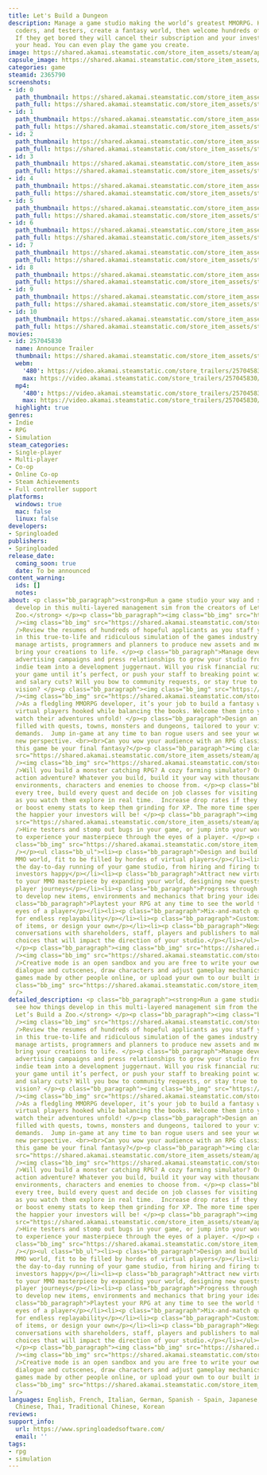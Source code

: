 ```yaml
---
title: Let's Build a Dungeon
description: Manage a game studio making the world’s greatest MMORPG. Hire designers,
  coders, and testers, create a fantasy world, then welcome hundreds of virtual players.
  If they get bored they will cancel their subscription and your investors will have
  your head. You can even play the game you create.
image: https://shared.akamai.steamstatic.com/store_item_assets/steam/apps/2365790/header.jpg?t=1732073139
capsule_image: https://shared.akamai.steamstatic.com/store_item_assets/steam/apps/2365790/capsule_231x87.jpg?t=1732073139
categories: game
steamid: 2365790
screenshots:
- id: 0
  path_thumbnail: https://shared.akamai.steamstatic.com/store_item_assets/steam/apps/2365790/ss_0aa2164fa2f54bd65a4a8bf73850a249cade4fe6.600x338.jpg?t=1732073139
  path_full: https://shared.akamai.steamstatic.com/store_item_assets/steam/apps/2365790/ss_0aa2164fa2f54bd65a4a8bf73850a249cade4fe6.1920x1080.jpg?t=1732073139
- id: 1
  path_thumbnail: https://shared.akamai.steamstatic.com/store_item_assets/steam/apps/2365790/ss_80fcbbf80430967961caf46e2eb73e34fafe1081.600x338.jpg?t=1732073139
  path_full: https://shared.akamai.steamstatic.com/store_item_assets/steam/apps/2365790/ss_80fcbbf80430967961caf46e2eb73e34fafe1081.1920x1080.jpg?t=1732073139
- id: 2
  path_thumbnail: https://shared.akamai.steamstatic.com/store_item_assets/steam/apps/2365790/ss_4537b019c906ad5b291967671a07a638fb8a3b06.600x338.jpg?t=1732073139
  path_full: https://shared.akamai.steamstatic.com/store_item_assets/steam/apps/2365790/ss_4537b019c906ad5b291967671a07a638fb8a3b06.1920x1080.jpg?t=1732073139
- id: 3
  path_thumbnail: https://shared.akamai.steamstatic.com/store_item_assets/steam/apps/2365790/ss_3c6b23a9508b9500b47f4760ed3aebc19cfc75c9.600x338.jpg?t=1732073139
  path_full: https://shared.akamai.steamstatic.com/store_item_assets/steam/apps/2365790/ss_3c6b23a9508b9500b47f4760ed3aebc19cfc75c9.1920x1080.jpg?t=1732073139
- id: 4
  path_thumbnail: https://shared.akamai.steamstatic.com/store_item_assets/steam/apps/2365790/ss_a728660ead722f13c8521c544111376d4f36f382.600x338.jpg?t=1732073139
  path_full: https://shared.akamai.steamstatic.com/store_item_assets/steam/apps/2365790/ss_a728660ead722f13c8521c544111376d4f36f382.1920x1080.jpg?t=1732073139
- id: 5
  path_thumbnail: https://shared.akamai.steamstatic.com/store_item_assets/steam/apps/2365790/ss_14d4653832378b9636afb359f95021dfcffad530.600x338.jpg?t=1732073139
  path_full: https://shared.akamai.steamstatic.com/store_item_assets/steam/apps/2365790/ss_14d4653832378b9636afb359f95021dfcffad530.1920x1080.jpg?t=1732073139
- id: 6
  path_thumbnail: https://shared.akamai.steamstatic.com/store_item_assets/steam/apps/2365790/ss_9dbd18c46cd5abc6c3bb86fb506f7a181939e80d.600x338.jpg?t=1732073139
  path_full: https://shared.akamai.steamstatic.com/store_item_assets/steam/apps/2365790/ss_9dbd18c46cd5abc6c3bb86fb506f7a181939e80d.1920x1080.jpg?t=1732073139
- id: 7
  path_thumbnail: https://shared.akamai.steamstatic.com/store_item_assets/steam/apps/2365790/ss_08294c2ceee1b4d68ef0a9ab72b4f63e26d9d8dc.600x338.jpg?t=1732073139
  path_full: https://shared.akamai.steamstatic.com/store_item_assets/steam/apps/2365790/ss_08294c2ceee1b4d68ef0a9ab72b4f63e26d9d8dc.1920x1080.jpg?t=1732073139
- id: 8
  path_thumbnail: https://shared.akamai.steamstatic.com/store_item_assets/steam/apps/2365790/ss_34475855137ba12fa78326b23d4423bbb0c34e52.600x338.jpg?t=1732073139
  path_full: https://shared.akamai.steamstatic.com/store_item_assets/steam/apps/2365790/ss_34475855137ba12fa78326b23d4423bbb0c34e52.1920x1080.jpg?t=1732073139
- id: 9
  path_thumbnail: https://shared.akamai.steamstatic.com/store_item_assets/steam/apps/2365790/ss_b91164118a13f7f952eba785cedaef8f28f3b4ca.600x338.jpg?t=1732073139
  path_full: https://shared.akamai.steamstatic.com/store_item_assets/steam/apps/2365790/ss_b91164118a13f7f952eba785cedaef8f28f3b4ca.1920x1080.jpg?t=1732073139
- id: 10
  path_thumbnail: https://shared.akamai.steamstatic.com/store_item_assets/steam/apps/2365790/ss_7808125ee8f16ede54fcf6955988ca53d63c26ad.600x338.jpg?t=1732073139
  path_full: https://shared.akamai.steamstatic.com/store_item_assets/steam/apps/2365790/ss_7808125ee8f16ede54fcf6955988ca53d63c26ad.1920x1080.jpg?t=1732073139
movies:
- id: 257045830
  name: Announce Trailer
  thumbnail: https://shared.akamai.steamstatic.com/store_item_assets/steam/apps/257045830/movie.293x165.jpg?t=1723646325
  webm:
    '480': https://video.akamai.steamstatic.com/store_trailers/257045830/movie480_vp9.webm?t=1723646325
    max: https://video.akamai.steamstatic.com/store_trailers/257045830/movie_max_vp9.webm?t=1723646325
  mp4:
    '480': https://video.akamai.steamstatic.com/store_trailers/257045830/movie480.mp4?t=1723646325
    max: https://video.akamai.steamstatic.com/store_trailers/257045830/movie_max.mp4?t=1723646325
  highlight: true
genres:
- Indie
- RPG
- Simulation
steam_categories:
- Single-player
- Multi-player
- Co-op
- Online Co-op
- Steam Achievements
- Full controller support
platforms:
  windows: true
  mac: false
  linux: false
developers:
- Springloaded
publishers:
- Springloaded
release_date:
  coming_soon: true
  date: To be announced
content_warning:
  ids: []
  notes:
about: <p class="bb_paragraph"><strong>Run a game studio your way and see how things
  develop in this multi-layered management sim from the creators of Let’s Build a
  Zoo.</strong> </p><p class="bb_paragraph"><img class="bb_img" src="https://shared.akamai.steamstatic.com/store_item_assets/steam/apps/2365790/extras/manage_en.png?t=1732073139"
  /><img class="bb_img" src="https://shared.akamai.steamstatic.com/store_item_assets/steam/apps/2365790/extras/desktop.gif?t=1732073139"
  />Review the resumes of hundreds of hopeful applicants as you staff your dream studio
  in this true-to-life and ridiculous simulation of the games industry.  Recruit and
  manage artists, programmers and planners to produce new assets and mechanics that
  bring your creations to life. </p><p class="bb_paragraph">Manage development schedules,
  advertising campaigns and press relationships to grow your studio from a scrappy
  indie team into a development juggernaut. Will you risk financial ruin by delaying
  your game until it’s perfect, or push your staff to breaking point with crunch time
  and salary cuts? Will you bow to community requests, or stay true to your creative
  vision? </p><p class="bb_paragraph"><img class="bb_img" src="https://shared.akamai.steamstatic.com/store_item_assets/steam/apps/2365790/extras/designvirtualmmo_en.png?t=1732073139"
  /><img class="bb_img" src="https://shared.akamai.steamstatic.com/store_item_assets/steam/apps/2365790/extras/SplitV2.gif?t=1732073139"
  />As a fledgling MMORPG developer, it’s your job to build a fantasy world that keeps
  virtual players hooked while balancing the books. Welcome them into your world and
  watch their adventures unfold! </p><p class="bb_paragraph">Design an expansive adventure
  filled with quests, towns, monsters and dungeons, tailored to your virtual players’
  demands.  Jump in-game at any time to ban rogue users and see your world from a
  new perspective. <br><br>Can you wow your audience with an RPG classic, or will
  this game be your final fantasy?</p><p class="bb_paragraph"><img class="bb_img"
  src="https://shared.akamai.steamstatic.com/store_item_assets/steam/apps/2365790/extras/worldforyour_en.png?t=1732073139"
  /><img class="bb_img" src="https://shared.akamai.steamstatic.com/store_item_assets/steam/apps/2365790/extras/build.gif?t=1732073139"
  />Will you build a monster catching RPG? A cozy farming simulator? Or maybe a magic-fuelled
  action adventure? Whatever you build, build it your way with thousands of objects,
  environments, characters and enemies to choose from. </p><p class="bb_paragraph">Place
  every tree, build every quest and decide on job classes for visiting virtual players
  as you watch them explore in real time.  Increase drop rates if they are struggling,
  or boost enemy stats to keep them grinding for XP. The more time spent in your world,
  the happier your investors will be! </p><p class="bb_paragraph"><img class="bb_img"
  src="https://shared.akamai.steamstatic.com/store_item_assets/steam/apps/2365790/extras/steam_play2_en.png?t=1732073139"
  />Hire testers and stomp out bugs in your game, or jump into your world at any time
  to experience your masterpiece through the eyes of a player. </p><p class="bb_paragraph"><img
  class="bb_img" src="https://shared.akamai.steamstatic.com/store_item_assets/steam/apps/2365790/extras/steam_features_en.png?t=1732073139"
  /></p><ul class="bb_ul"><li><p class="bb_paragraph">Design and build your very own
  MMO world, fit to be filled by hordes of virtual players</p></li><li><p class="bb_paragraph">Manage
  the day-to-day running of your game studio, from hiring and firing to keeping your
  investors happy</p></li><li><p class="bb_paragraph">Attract new virtual players
  to your MMO masterpiece by expanding your world, designing new quests and monitoring
  player journeys</p></li><li><p class="bb_paragraph">Progress through the campaign
  to develop new items, environments and mechanics that bring your ideas to life</p></li><li><p
  class="bb_paragraph">Playtest your RPG at any time to see the world through the
  eyes of a player</p></li><li><p class="bb_paragraph">Mix-and-match quest styles
  for endless replayability</p></li><li><p class="bb_paragraph">Customise using thousands
  of items, or design your own</p></li><li><p class="bb_paragraph">Negotiate tough
  conversations with shareholders, staff, players and publishers to make meaningful
  choices that will impact the direction of your studio.</p></li></ul><p class="bb_paragraph">
  </p><p class="bb_paragraph"><img class="bb_img" src="https://shared.akamai.steamstatic.com/store_item_assets/steam/apps/2365790/extras/cm_en.png?t=1732073139"
  /><img class="bb_img" src="https://shared.akamai.steamstatic.com/store_item_assets/steam/apps/2365790/extras/UpDownFlash.gif?t=1732073139"
  />Creative mode is an open sandbox and you are free to write your own story, create
  dialogue and cutscenes, draw characters and adjust gameplay mechanics. Browse the
  games made by other people online, or upload your own to our built in game browser.</p><br><img
  class="bb_img" src="https://shared.akamai.steamstatic.com/store_item_assets/steam/apps/2365790/extras/discordbutton_en.gif?t=1732073139"
  />
detailed_description: <p class="bb_paragraph"><strong>Run a game studio your way and
  see how things develop in this multi-layered management sim from the creators of
  Let’s Build a Zoo.</strong> </p><p class="bb_paragraph"><img class="bb_img" src="https://shared.akamai.steamstatic.com/store_item_assets/steam/apps/2365790/extras/manage_en.png?t=1732073139"
  /><img class="bb_img" src="https://shared.akamai.steamstatic.com/store_item_assets/steam/apps/2365790/extras/desktop.gif?t=1732073139"
  />Review the resumes of hundreds of hopeful applicants as you staff your dream studio
  in this true-to-life and ridiculous simulation of the games industry.  Recruit and
  manage artists, programmers and planners to produce new assets and mechanics that
  bring your creations to life. </p><p class="bb_paragraph">Manage development schedules,
  advertising campaigns and press relationships to grow your studio from a scrappy
  indie team into a development juggernaut. Will you risk financial ruin by delaying
  your game until it’s perfect, or push your staff to breaking point with crunch time
  and salary cuts? Will you bow to community requests, or stay true to your creative
  vision? </p><p class="bb_paragraph"><img class="bb_img" src="https://shared.akamai.steamstatic.com/store_item_assets/steam/apps/2365790/extras/designvirtualmmo_en.png?t=1732073139"
  /><img class="bb_img" src="https://shared.akamai.steamstatic.com/store_item_assets/steam/apps/2365790/extras/SplitV2.gif?t=1732073139"
  />As a fledgling MMORPG developer, it’s your job to build a fantasy world that keeps
  virtual players hooked while balancing the books. Welcome them into your world and
  watch their adventures unfold! </p><p class="bb_paragraph">Design an expansive adventure
  filled with quests, towns, monsters and dungeons, tailored to your virtual players’
  demands.  Jump in-game at any time to ban rogue users and see your world from a
  new perspective. <br><br>Can you wow your audience with an RPG classic, or will
  this game be your final fantasy?</p><p class="bb_paragraph"><img class="bb_img"
  src="https://shared.akamai.steamstatic.com/store_item_assets/steam/apps/2365790/extras/worldforyour_en.png?t=1732073139"
  /><img class="bb_img" src="https://shared.akamai.steamstatic.com/store_item_assets/steam/apps/2365790/extras/build.gif?t=1732073139"
  />Will you build a monster catching RPG? A cozy farming simulator? Or maybe a magic-fuelled
  action adventure? Whatever you build, build it your way with thousands of objects,
  environments, characters and enemies to choose from. </p><p class="bb_paragraph">Place
  every tree, build every quest and decide on job classes for visiting virtual players
  as you watch them explore in real time.  Increase drop rates if they are struggling,
  or boost enemy stats to keep them grinding for XP. The more time spent in your world,
  the happier your investors will be! </p><p class="bb_paragraph"><img class="bb_img"
  src="https://shared.akamai.steamstatic.com/store_item_assets/steam/apps/2365790/extras/steam_play2_en.png?t=1732073139"
  />Hire testers and stomp out bugs in your game, or jump into your world at any time
  to experience your masterpiece through the eyes of a player. </p><p class="bb_paragraph"><img
  class="bb_img" src="https://shared.akamai.steamstatic.com/store_item_assets/steam/apps/2365790/extras/steam_features_en.png?t=1732073139"
  /></p><ul class="bb_ul"><li><p class="bb_paragraph">Design and build your very own
  MMO world, fit to be filled by hordes of virtual players</p></li><li><p class="bb_paragraph">Manage
  the day-to-day running of your game studio, from hiring and firing to keeping your
  investors happy</p></li><li><p class="bb_paragraph">Attract new virtual players
  to your MMO masterpiece by expanding your world, designing new quests and monitoring
  player journeys</p></li><li><p class="bb_paragraph">Progress through the campaign
  to develop new items, environments and mechanics that bring your ideas to life</p></li><li><p
  class="bb_paragraph">Playtest your RPG at any time to see the world through the
  eyes of a player</p></li><li><p class="bb_paragraph">Mix-and-match quest styles
  for endless replayability</p></li><li><p class="bb_paragraph">Customise using thousands
  of items, or design your own</p></li><li><p class="bb_paragraph">Negotiate tough
  conversations with shareholders, staff, players and publishers to make meaningful
  choices that will impact the direction of your studio.</p></li></ul><p class="bb_paragraph">
  </p><p class="bb_paragraph"><img class="bb_img" src="https://shared.akamai.steamstatic.com/store_item_assets/steam/apps/2365790/extras/cm_en.png?t=1732073139"
  /><img class="bb_img" src="https://shared.akamai.steamstatic.com/store_item_assets/steam/apps/2365790/extras/UpDownFlash.gif?t=1732073139"
  />Creative mode is an open sandbox and you are free to write your own story, create
  dialogue and cutscenes, draw characters and adjust gameplay mechanics. Browse the
  games made by other people online, or upload your own to our built in game browser.</p><br><img
  class="bb_img" src="https://shared.akamai.steamstatic.com/store_item_assets/steam/apps/2365790/extras/discordbutton_en.gif?t=1732073139"
  />
languages: English, French, Italian, German, Spanish - Spain, Japanese, Simplified
  Chinese, Thai, Traditional Chinese, Korean
reviews:
support_info:
  url: https://www.springloadedsoftware.com/
  email: ''
tags:
- rpg
- simulation
---
```

